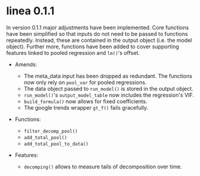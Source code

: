 # linea 0.1.1

In version 0.1.1 major adjustments have been implemented. Core functions have been simplified so that inputs do not need to be passed to functions repeatedly. Instead, these are contained in the output object (i.e. the model object). Further more, functions have been added to cover supporting features linked to pooled regression and `lm()`'s offset.

* Amends:
  * The meta_data input has been dropped as redundant. The functions now only rely on `pool_var` for pooled regressions.
  * The data object passed to `run_model()` is stored in the output object.
  * `run_model()`'s `output_model_table` now includes the regression's VIF.
  * `build_formula()` now allows for fixed coefficients.
  * The google trends wrapper `gt_f()` fails gracefully.

* Functions:
  * `filter_decomp_pool()`
  * `add_total_pool()`
  * `add_total_pool_to_data()`

* Features:
  * `decomping()` allows to measure tails of decomposition over time.
